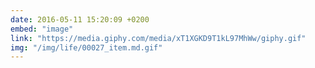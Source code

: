 ```yaml
---
date: 2016-05-11 15:20:09 +0200
embed: "image"
link: "https://media.giphy.com/media/xT1XGKD9T1kL97MhWw/giphy.gif"
img: "/img/life/00027_item.md.gif"
---
```

